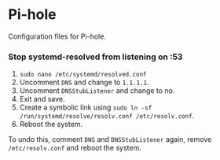 # Pi-hole
Configuration files for Pi-hole.

### Stop systemd-resolved from listening on :53

1. `sudo nano /etc/systemd/resolved.conf`
2. Uncomment `DNS` and change to `1.1.1.1`.
3. Uncomment `DNSStubListener` and change to no.
4. Exit and save.
5. Create a symbolic link using `sudo ln -sf /run/systemd/resolve/resolv.conf /etc/resolv.conf`.
6. Reboot the system.

To undo this, comment `DNS` and `DNSStubListener` again, remove `/etc/resolv.conf` and reboot the system.
